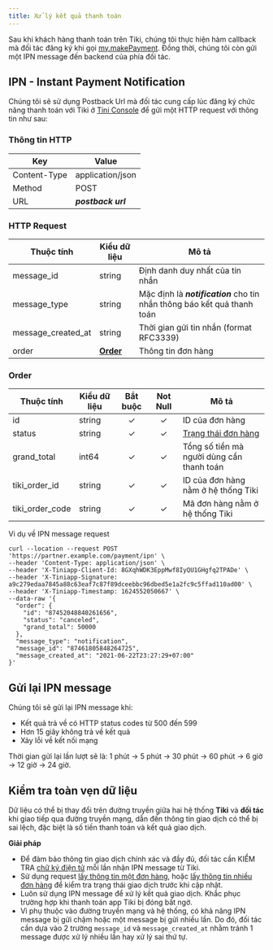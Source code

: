 ```yaml
---
title: Xử lý kết quả thanh toán
---
```


Sau khi khách hàng thanh toán trên Tiki, chúng tôi thực hiện hàm callback mà đối tác đăng ký khi gọi [my.makePayment](../../../api/open/make-payment.md).
Đồng thời, chúng tôi còn gửi một IPN message đến backend của phía đối tác.

## IPN - Instant Payment Notification

Chúng tôi sẽ sử dụng Postback Url mà đối tác cung cấp lúc đăng ký chức năng thanh toán với Tiki ở [Tini Console](https://developers.tiki.vn/apps) để gửi một HTTP request với thông tin như sau:

### Thông tin HTTP

| Key          | Value              |
| ------------ | ------------------ |
| Content-Type | application/json   |
| Method       | POST               |
| URL          | _**postback url**_ |

### HTTP Request

| Thuộc tính         | Kiểu dữ liệu        | Mô tả                                                                    |
| ------------------ | ------------------- | ------------------------------------------------------------------------ |
| message_id         | string              | Định danh duy nhất của tin nhắn                                          |
| message_type       | string              | Mặc định là _**notification**_ cho tin nhắn thông báo kết quả thanh toán |
| message_created_at | string              | Thời gian gửi tin nhắn (format RFC3339)                                  |
| order              | **[Order](#order)** | Thông tin đơn hàng                                                       |


### Order

| Thuộc tính      | Kiểu dữ liệu | Bắt buộc | Not Null | Mô tả                                     |
| --------------- | ------------ | :------: | :------: | ----------------------------------------- |
| id              | string       |    ✓     |    ✓     | ID của đơn hàng                           |
| status          | string       |    ✓     |    ✓     | [Trạng thái đơn hàng](order-status)       |
| grand_total     | int64        |    ✓     |    ✓     | Tổng số tiền mà người dùng cần thanh toán |
| tiki_order_id   | string       |    ✓     |    ✓     | ID của đơn hàng nằm ở hệ thống Tiki       |
| tiki_order_code | string       |    ✓     |    ✓     | Mã đơn hàng nằm ở hệ thống Tiki           |

Vi dụ về IPN message request

```
curl --location --request POST 'https://partner.example.com/payment/ipn' \
--header 'Content-Type: application/json' \
--header 'X-Tiniapp-Client-Id: 8GXqhWDK3EppMwf8IyQU1GHgfq2TPADe' \
--header 'X-Tiniapp-Signature: a9c279edaa7845a88c63eaf7c87f89dceebbc96dbed5e1a2fc9c5ffad110ad00' \
--header 'X-Tiniapp-Timestamp: 1624552050667' \
--data-raw '{
  "order": {
    "id": "87452048840261656",
    "status": "canceled",
    "grand_total": 50000
  },
  "message_type": "notification",
  "message_id": "87461805848264725",
  "message_created_at": "2021-06-22T23:27:29+07:00"
}'
```

## Gửi lại IPN message
Chúng tôi sẽ gửi lại IPN message khi:

+ Kết quả trả về có HTTP status codes từ 500 đến 599
+ Hơn 15 giây không trả về kết quả
+ Xảy lỗi về kết nối mạng

Thời gian gửi lại lần lượt sẽ là: 1 phút -> 5 phút -> 30 phút -> 60 phút -> 6 giờ -> 12 giờ -> 24 giờ.

## Kiểm tra toàn vẹn dữ liệu

Dữ liệu có thể bị thay đổi trên đường truyền giữa hai hệ thống **Tiki** và **đối tác** khi giao tiếp qua đường truyền mạng, dẫn đến thông tin giao dịch có thể bị sai lệch, đặc biệt là số tiền thanh toán và kết quả giao dịch.

**Giải pháp**

+ Để đảm bảo thông tin giao dịch chính xác và đầy đủ, đối tác cần KIỂM TRA [chữ ký điện tử](../calculate-signature.md) mỗi lần nhận IPN message từ Tiki.
+ Sử dụng request [lấy thông tin một đơn hàng](get-order), hoặc [lấy thông tin nhiều đơn hàng](list-orders) để kiểm tra trạng thái giao dịch trước khi cập nhật.
+ Luôn sử dụng IPN message để xử lý kết quả giao dịch. Khắc phục trường hợp khi thanh toán app Tiki bị đóng bất ngờ.
+ Vì phụ thuộc vào đường truyền mạng và hệ thống, có khả năng IPN message bị gửi chậm hoặc một message bị gửi nhiều lần. Do đó, đối tác cần dựa vào 2 trường `message_id` và `message_created_at` nhằm tránh 1 message được xử lý nhiều lần hay xử lý sai thứ tự.